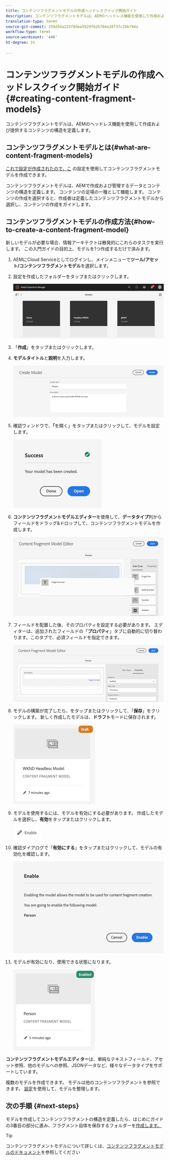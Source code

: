```yaml
---
title: コンテンツフラグメントモデルの作成ヘッドレスクイック開始ガイド
description: コンテンツフラグメントモデルは、AEMのヘッドレス機能を使用して作成および提供するコンテンツの構造を定義します。
translation-type: tm+mt
source-git-commit: 259d54a225f8dee5929f62b784e28f3fc2bb794a
workflow-type: tm+mt
source-wordcount: '446'
ht-degree: 1%

---
```



# コンテンツフラグメントモデルの作成ヘッドレスクイック開始ガイド{#creating-content-fragment-models}

コンテンツフラグメントモデルは、AEMのヘッドレス機能を使用して作成および提供するコンテンツの構造を定義します。

## コンテンツフラグメントモデルとは{#what-are-content-fragment-models}

[これで設定が作成されたので、こ](create-configuration.md) の設定を使用してコンテンツフラグメントモデルを作成できます。

コンテンツフラグメントモデルは、AEMで作成および管理するデータとコンテンツの構造を定義します。 コンテンツの足場の一種として機能します。 コンテンツの作成を選択すると、作成者は定義したコンテンツフラグメントモデルから選択し、コンテンツの作成をガイドします。

## コンテンツフラグメントモデルの作成方法{#how-to-create-a-content-fragment-model}

新しいモデルが必要な場合、情報アーキテクトは散発的にこれらのタスクを実行します。 この入門ガイドの目的上、モデルを1つ作成するだけで済みます。

1. AEMにCloud Serviceとしてログインし、メインメニューで&#x200B;**ツール/アセット/コンテンツフラグメントモデル**&#x200B;を選択します。
1. 設定を作成したフォルダーをタップまたはクリックします。

   ![modelsフォルダー](../assets/models-folder.png)
1. 「**作成**」をタップまたはクリックします。
1. **モデルタイトル**&#x200B;と&#x200B;**説明**&#x200B;を入力します。

   ![モデルの作成](../assets/models-create.png)
1. 確認ウィンドウで、**「**&#x200B;を開く」をタップまたはクリックして、モデルを設定します。

   ![確認ウィンドウ](../assets/models-confirmation.png)
1. **コンテンツフラグメントモデルエディター**&#x200B;を使用して、**データタイプ**&#x200B;列からフィールドをドラッグ&amp;ドロップして、コンテンツフラグメントモデルを作成します。

   ![フィールドのドラッグ&amp;ドロップ](../assets/models-drag-and-drop.png)

1. フィールドを配置した後、そのプロパティを設定する必要があります。 エディターは、追加されたフィールドの「**プロパティ**」タブに自動的に切り替わります。このタブで、必須フィールドを指定できます。

   ![プロパティの設定](../assets/models-configure-properties.png)
1. モデルの構築が完了したら、をタップまたはクリックして、「**保存**」をクリックします。 新しく作成したモデルは、**ドラフト**&#x200B;モードに保存されます。

   ![ドラフトモードのモデル](../assets/models-draft.png)
1. モデルを使用するには、モデルを有効にする必要があります。 作成したモデルを選択し、**有効**&#x200B;をタップまたはクリックします。

   ![モデルの有効化](../assets/models-enable.png)
1. 確認ダイアログで「**有効にする**」をタップまたはクリックして、モデルの有効化を確認します。

   ![確認ダイアログの有効化](../assets/models-enabling.png)
1. モデルが有効になり、使用できる状態になります。

   ![モデルが有効](../assets/models-enabled.png)

**コンテンツフラグメントモデルエディター**&#x200B;は、単純なテキストフィールド、アセット参照、他のモデルへの参照、JSONデータなど、様々なデータタイプをサポートしています。

複数のモデルを作成できます。 モデルは他のコンテンツフラグメントを参照できます。 [設定](create-configuration.md)を使用して、モデルを整理します。

## 次の手順 {#next-steps}

モデルを作成してコンテンツフラグメントの構造を定義したら、はじめにガイドの3番目の部分に進み、フラグメント自体を保存するフォルダーを[作成します。](create-assets-folder.md)

>[!TIP]
>
>コンテンツフラグメントモデルについて詳しくは、[コンテンツフラグメントモデルのドキュメント](/help/assets/content-fragments/content-fragments-models.md)を参照してください
